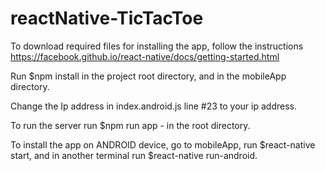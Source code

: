 # reactNative-TicTacToe

To download required files for installing the app, follow the instructions https://facebook.github.io/react-native/docs/getting-started.html


Run $npm install in the project root directory, and in the mobileApp directory.

Change the Ip address in index.android.js line #23 to your ip address.

To run the server run $npm run app - in the root directory.

To install the app on ANDROID device, go to mobileApp, run $react-native start, and in another terminal run $react-native run-android.
